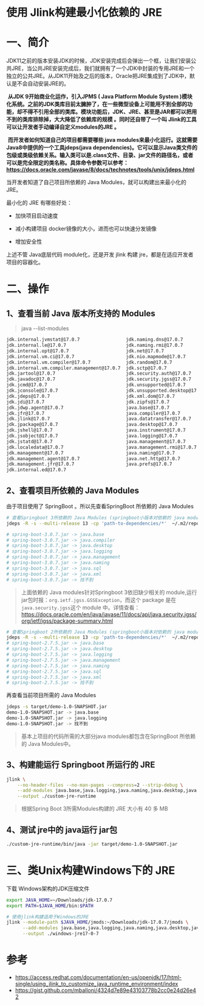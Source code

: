 # 使用 Jlink构建最小化依赖的 JRE

# 一、简介

JDK11之前的版本安装JDK的时候，JDK安装完成后会弹出一个框，让我们安装公共JRE，当公共JRE安装完成后，我们就拥有了一个JDK中封装的专用JRE和一个独立的公共JRE。从JDK11开始及之后的版本，Oracle把JRE集成到了JDK中，默认是不会自动安装JRE的。

​	**从JDK 9开始商业化运作，引入JPMS ( Java Platform Module System )模块化系统。之前的JDK类库目前太臃肿了，在一些微型设备上可能用不到全部的功能，却不得不引用全部的类库。模块功能后，JDK、JRE、甚至是JAR都可以把用不到的类库排除掉，大大降低了依赖库的规模 。同时还自带了一个叫 Jlink的工具可以让开发者手动编译自定义modules的JRE 。**

​	**而开发者如何知道自己的项目都需要哪些 java modules来最小化运行。这就需要Java8中提供的一个工具jdeps(java dependencies)。它可以显示Java类文件的包级或类级依赖关系。输入类可以是.class文件、目录、jar文件的路径名，或者可以是完全限定的类名称。具体命令参数可以参考：https://docs.oracle.com/javase/8/docs/technotes/tools/unix/jdeps.html**

当开发者知道了自己项目所依赖的 Java Modules，就可以构建出来最小化的 JRE。

最小化的 JRE 有哪些好处：

- 加快项目启动速度

- 减小构建项目 docker镜像的大小，进而也可以快速分发镜像

- 增加安全性

上述不管 Java底层代码 module化，还是开发 jlink 构建 jre，都是在适应开发者项目的容器化。

# 二、操作

## 1、查看当前 Java 版本所支持的 Modules

> java --list-modules

```bash
jdk.internal.jvmstat@17.0.7                 jdk.naming.dns@17.0.7               java.rmi@17.0.7
jdk.internal.le@17.0.7                      jdk.naming.rmi@17.0.7               java.scripting@17.0.7
jdk.internal.opt@17.0.7                     jdk.net@17.0.7                      java.se@17.0.7
jdk.internal.vm.ci@17.0.7                   jdk.nio.mapmode@17.0.7              java.security.jgss@17.0.7
jdk.internal.vm.compiler@17.0.7             jdk.random@17.0.7                   java.security.sasl@17.0.7
jdk.internal.vm.compiler.management@17.0.7  jdk.sctp@17.0.7                     java.smartcardio@17.0.7
jdk.jartool@17.0.7                          jdk.security.auth@17.0.7            java.sql@17.0.7
jdk.javadoc@17.0.7                          jdk.security.jgss@17.0.7            java.sql.rowset@17.0.7
jdk.jcmd@17.0.7                             jdk.unsupported@17.0.7              java.transaction.xa@17.0.7
jdk.jconsole@17.0.7                         jdk.unsupported.desktop@17.0.7      java.xml@17.0.7
jdk.jdeps@17.0.7                            jdk.xml.dom@17.0.7                  java.xml.crypto@17.0.7
jdk.jdi@17.0.7                              jdk.zipfs@17.0.7                    jdk.accessibility@17.0.7
jdk.jdwp.agent@17.0.7                       java.base@17.0.7                    jdk.attach@17.0.7
jdk.jfr@17.0.7                              java.compiler@17.0.7                jdk.charsets@17.0.7
jdk.jlink@17.0.7                            java.datatransfer@17.0.7            jdk.compiler@17.0.7
jdk.jpackage@17.0.7                         java.desktop@17.0.7                 jdk.crypto.cryptoki@17.0.7
jdk.jshell@17.0.7                           java.instrument@17.0.7              jdk.crypto.ec@17.0.7
jdk.jsobject@17.0.7                         java.logging@17.0.7                 jdk.dynalink@17.0.7
jdk.jstatd@17.0.7                           java.management@17.0.7              jdk.editpad@17.0.7
jdk.localedata@17.0.7                       java.management.rmi@17.0.7          jdk.hotspot.agent@17.0.7
jdk.management@17.0.7                       java.naming@17.0.7                  jdk.httpserver@17.0.7
jdk.management.agent@17.0.7                 java.net.http@17.0.7                jdk.incubator.foreign@17.0.7
jdk.management.jfr@17.0.7                   java.prefs@17.0.7                   jdk.incubator.vector@17.0.7
jdk.internal.ed@17.0.7
```

## 2、查看项目所依赖的 Java Modules

由于项目使用了 SpringBoot 。所以先查看SpringBoot 所依赖的 Java Modules

```bash
# 查看Springboot 3所依赖的 Java Modules (springboot小版本对依赖的 java modules基本一致)
jdeps -R -s --multi-release 13 -cp 'path-to-dependencies/*'  ~/.m2/repository/org/springframework/boot/spring-boot/3.0.7/spring-boot-3.0.7.jar 

# spring-boot-3.0.7.jar -> java.base
# spring-boot-3.0.7.jar -> java.compiler
# spring-boot-3.0.7.jar -> java.desktop
# spring-boot-3.0.7.jar -> java.logging
# spring-boot-3.0.7.jar -> java.management
# spring-boot-3.0.7.jar -> java.naming
# spring-boot-3.0.7.jar -> java.sql
# spring-boot-3.0.7.jar -> java.xml
# spring-boot-3.0.7.jar -> 找不到
```

> 上面依赖的 Java modules针对Springboot 3依旧缺少相关的 module,运行 jar包时报：`org.ietf.jgss.GSSException`，而这个 package 是在 `java.security.jgss`这个 module 中。详情查看：https://docs.oracle.com/en/java/javase/11/docs/api/java.security.jgss/org/ietf/jgss/package-summary.html

```bash
# 查看Springboot 2所依赖的 Java Modules (springboot小版本对依赖的 java modules基本一致)
jdeps -R -s --multi-release 13 -cp 'path-to-dependencies/*'  ~/.m2/repository/org/springframework/boot/spring-boot/2.7.5/spring-boot-2.7.5.jar
# spring-boot-2.7.5.jar -> java.base
# spring-boot-2.7.5.jar -> java.desktop
# spring-boot-2.7.5.jar -> java.logging
# spring-boot-2.7.5.jar -> java.management
# spring-boot-2.7.5.jar -> java.naming
# spring-boot-2.7.5.jar -> java.sql
# spring-boot-2.7.5.jar -> java.xml
# spring-boot-2.7.5.jar -> 找不到
```

再查看当前项目所需的  Java Modules

```bash
jdeps -s target/demo-1.0-SNAPSHOT.jar      
demo-1.0-SNAPSHOT.jar -> java.base
demo-1.0-SNAPSHOT.jar -> java.logging
demo-1.0-SNAPSHOT.jar -> 找不到
```

> 基本上项目的代码所需的大部分java modules都包含在SpringBoot 所依赖的 Java Modules中。

## 3、构建能运行 Springboot 所运行的 JRE

```bash
jlink \
    --no-header-files --no-man-pages --compress=2 --strip-debug \
    --add-modules java.base,java.logging,java.naming,java.desktop,java.management,java.security.jgss,java.instrument,java.sql \
    --output ./custom-jre-runtime
```

> 根据Spring Boot 3所需Modules构建的 JRE 大小有 40 多 MB

## 4、测试 jre中的 java运行 jar包

```bash
./custom-jre-runtime/bin/java -jar target/demo-1.0-SNAPSHOT.jar
```

# 三、类Unix构建Windows下的 JRE

下载 Windows架构的JDK压缩文件

```bash
export JAVA_HOME=~/Downloads/jdk-17.0.7
export PATH=$JAVA_HOME/bin:$PATH

# 使用jlink构建适用于Windows的JRE
jlink --module-path $JAVA_HOME/jmods:~/Downloads/jdk-17.0.7/jmods \
      --add-modules java.base,java.logging,java.naming,java.desktop,java.management,java.instrument,java.sql,java.security.jgss \
      --output ./windows-jre17-0-7
```



# 参考

- https://access.redhat.com/documentation/en-us/openjdk/17/html-single/using_jlink_to_customize_java_runtime_environment/index
- https://gist.github.com/mballoni/4324d7e89e43103778b2cc0e24d26e42